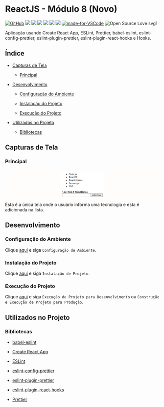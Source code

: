 # ReactJS - Módulo 8 (Novo)

[![GitHub](https://img.shields.io/github/license/mashape/apistatus.svg)](https://github.com/osvaldokalvaitir/reactjs-modulo7-novo/blob/master/LICENSE)
![](https://img.shields.io/github/package-json/v/osvaldokalvaitir/reactjs-modulo8-novo.svg)
![](https://img.shields.io/github/last-commit/osvaldokalvaitir/reactjs-modulo8-novo.svg?color=red)
![](https://img.shields.io/github/languages/top/osvaldokalvaitir/reactjs-modulo8-novo.svg?color=yellow)
![](https://img.shields.io/github/languages/count/osvaldokalvaitir/reactjs-modulo8-novo.svg?color=lightgrey)
![](https://img.shields.io/github/languages/code-size/osvaldokalvaitir/reactjs-modulo8-novo.svg)
![](https://img.shields.io/github/repo-size/osvaldokalvaitir/reactjs-modulo8-novo.svg?color=blueviolet)
[![made-for-VSCode](https://img.shields.io/badge/Made%20for-VSCode-1f425f.svg)](https://code.visualstudio.com/)
![Open Source Love svg1](https://badges.frapsoft.com/os/v1/open-source.svg?v=103)

Aplicação usando Create React App, ESLint, Prettier, babel-eslint, eslint-config-prettier, eslint-plugin-prettier, eslint-plugin-react-hooks e Hooks.

## Índice

- [Capturas de Tela](#capturas-de-tela)

  - [Principal](#main)

- [Desenvolvimento](#desenvolvimento)

  - [Configuração do Ambiente](#configuração-do-ambiente)

  - [Instalação do Projeto](#instalação-do-projeto)

  - [Execução do Projeto](#execução-do-projeto)

- [Utilizados no Projeto](#utilizados-no-projeto)

  - [Bibliotecas](#bibliotecas)

## Capturas de Tela

### Principal

![Main](/.github/assets/main.png)
Esta é a única tela onde o usuário informa uma tecnologia e esta é adicionada na lista.

## Desenvolvimento

### Configuração do Ambiente

Clique [aqui](https://github.com/osvaldokalvaitir/projects-settings/blob/master/README.md) e siga `Configuração de Ambiente`.

### Instalação do Projeto

Clique [aqui](https://github.com/osvaldokalvaitir/projects-settings/blob/master/nodejs/nodejs.md) e siga `Instalação de Projeto`.

### Execução do Projeto

Clique [aqui](https://github.com/osvaldokalvaitir/projects-settings/blob/master/nodejs/libs/create-react-app.md) e siga `Execução de Projeto para Desenvolvimento` ou `Construção e Execução de Projeto para Produção`.

## Utilizados no Projeto

### Bibliotecas

- [babel-eslint](https://github.com/osvaldokalvaitir/projects-settings/blob/master/nodejs/libs/babel-eslint.md)

- [Create React App](https://github.com/osvaldokalvaitir/projects-settings/blob/master/nodejs/libs/create-react-app.md)

- [ESLint](https://github.com/osvaldokalvaitir/projects-settings/blob/master/nodejs/libs/eslint.md)

- [eslint-config-prettier](https://github.com/osvaldokalvaitir/projects-settings/blob/master/nodejs/libs/eslint-config-prettier.md)

- [eslint-plugin-prettier](https://github.com/osvaldokalvaitir/projects-settings/blob/master/nodejs/libs/eslint-plugin-prettier.md)

- [eslint-plugin-react-hooks](https://github.com/osvaldokalvaitir/projects-settings/blob/master/nodejs/libs/eslint-plugin-react-hooks.md)

- [Prettier](https://github.com/osvaldokalvaitir/projects-settings/blob/master/nodejs/libs/prettier.md)
